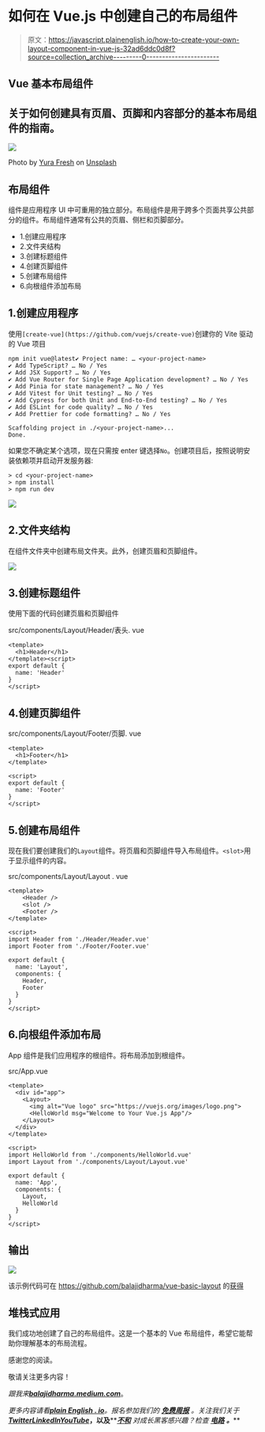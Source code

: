 # 如何在 Vue.js 中创建自己的布局组件

> 原文：<https://javascript.plainenglish.io/how-to-create-your-own-layout-component-in-vue-js-32ad6ddc0d8f?source=collection_archive---------0----------------------->

## Vue 基本布局组件

## 关于如何创建具有页眉、页脚和内容部分的基本布局组件的指南。

![](img/593a242ebeedb7eb65c408e6e9319586.png)

Photo by [Yura Fresh](https://unsplash.com/@mr_fresh?utm_source=medium&utm_medium=referral) on [Unsplash](https://unsplash.com?utm_source=medium&utm_medium=referral)

## 布局组件

组件是应用程序 UI 中可重用的独立部分。布局组件是用于跨多个页面共享公共部分的组件。布局组件通常有公共的页眉、侧栏和页脚部分。

*   1.创建应用程序
*   2.文件夹结构
*   3.创建标题组件
*   4.创建页脚组件
*   5.创建布局组件
*   6.向根组件添加布局

## 1.创建应用程序

使用`[create-vue](https://github.com/vuejs/create-vue)`创建你的 Vite 驱动的 Vue 项目

```
npm init vue@latest✔ Project name: … <your-project-name>
✔ Add TypeScript? … No / Yes
✔ Add JSX Support? … No / Yes
✔ Add Vue Router for Single Page Application development? … No / Yes
✔ Add Pinia for state management? … No / Yes
✔ Add Vitest for Unit testing? … No / Yes
✔ Add Cypress for both Unit and End-to-End testing? … No / Yes
✔ Add ESLint for code quality? … No / Yes
✔ Add Prettier for code formatting? … No / Yes

Scaffolding project in ./<your-project-name>...
Done.
```

如果您不确定某个选项，现在只需按 enter 键选择`No`。创建项目后，按照说明安装依赖项并启动开发服务器:

```
> cd <your-project-name>
> npm install
> npm run dev
```

![](img/e082aad76a4f9c4fefa5e76a75ea0508.png)

## 2.文件夹结构

在组件文件夹中创建布局文件夹。此外，创建页眉和页脚组件。

![](img/a64c91118ad20665dd5194435c7d28dd.png)

## 3.创建标题组件

使用下面的代码创建页眉和页脚组件

src/components/Layout/Header/表头. vue

```
<template>
  <h1>Header</h1>
</template><script>
export default {
  name: 'Header'
}
</script>
```

## 4.创建页脚组件

src/components/Layout/Footer/页脚. vue

```
<template>
  <h1>Footer</h1>
</template>

<script>
export default {
  name: 'Footer'
}
</script>
```

## 5.创建布局组件

现在我们要创建我们的`Layout`组件。将页眉和页脚组件导入布局组件。`<slot>`用于显示组件的内容。

src/components/Layout/Layout . vue

```
<template>
    <Header />
    <slot />
    <Footer />
</template>

<script>
import Header from './Header/Header.vue'
import Footer from './Footer/Footer.vue'

export default {
  name: 'Layout',
  components: {
    Header,
    Footer
  }
}
</script>
```

## 6.向根组件添加布局

App 组件是我们应用程序的根组件。将布局添加到根组件。

src/App.vue

```
<template>
  <div id="app">
    <Layout>
      <img alt="Vue logo" src="https://vuejs.org/images/logo.png">
      <HelloWorld msg="Welcome to Your Vue.js App"/>
    </Layout>
  </div>
</template>

<script>
import HelloWorld from './components/HelloWorld.vue'
import Layout from './components/Layout/Layout.vue'

export default {
  name: 'App',
  components: {
    Layout,
    HelloWorld
  }
}
</script>
```

## 输出

![](img/886e06118310bd35c95f07e0a992fcad.png)

该示例代码可在 https://github.com/balajidharma/vue-basic-layout 的[获得](https://github.com/balajidharma/vue-basic-layout)

## 堆栈式应用

我们成功地创建了自己的布局组件。这是一个基本的 Vue 布局组件，希望它能帮助你理解基本的布局流程。

感谢您的阅读。

敬请关注更多内容！

*跟我来*[***balajidharma.medium.com***](https://balajidharma.medium.com/)。

*更多内容请看*[***plain English . io***](https://plainenglish.io/)*。报名参加我们的* [***免费周报***](http://newsletter.plainenglish.io/) *。关注我们关于*[***Twitter***](https://twitter.com/inPlainEngHQ)[***LinkedIn***](https://www.linkedin.com/company/inplainenglish/)*[***YouTube***](https://www.youtube.com/channel/UCtipWUghju290NWcn8jhyAw)***，以及****[***不和***](https://discord.gg/GtDtUAvyhW) *对成长黑客感兴趣？检查* [***电路***](https://circuit.ooo/) ***。*****